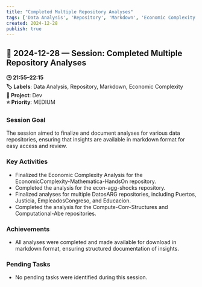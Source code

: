 ```yaml
---
title: "Completed Multiple Repository Analyses"
tags: ['Data Analysis', 'Repository', 'Markdown', 'Economic Complexity']
created: 2024-12-28
publish: true
---
```


## 📅 2024-12-28 — Session: Completed Multiple Repository Analyses

**🕒 21:55–22:15**  
**🏷️ Labels**: Data Analysis, Repository, Markdown, Economic Complexity  
**📂 Project**: Dev  
**⭐ Priority**: MEDIUM  


### Session Goal
The session aimed to finalize and document analyses for various data repositories, ensuring that insights are available in markdown format for easy access and review.

### Key Activities
- Finalized the Economic Complexity Analysis for the EconomicComplexity-Mathematica-HandsOn repository.
- Completed the analysis for the econ-agg-shocks repository.
- Finalized analyses for multiple DatosARG repositories, including Puertos, Justicia, EmpleadosCongreso, and Educacion.
- Completed the analysis for the Compute-Corr-Structures and Computational-Abe repositories.

### Achievements
- All analyses were completed and made available for download in markdown format, ensuring structured documentation of insights.

### Pending Tasks
- No pending tasks were identified during this session.
